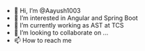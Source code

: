 - 👋 Hi, I’m @Aayush1003
- 👀 I’m interested in Angular and Spring Boot
- 🌱 I’m currently working as AST at TCS
- 💞️ I’m looking to collaborate on ...
- 📫 How to reach me 

<!---
Aayush1003/Aayush1003 is a ✨ special ✨ repository because its `README.md` (this file) appears on your GitHub profile.
You can click the Preview link to take a look at your changes.
--->
